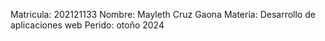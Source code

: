 Matricula: 202121133
Nombre: Mayleth Cruz Gaona
Materia: Desarrollo de aplicaciones web
Perido: otoño 2024
